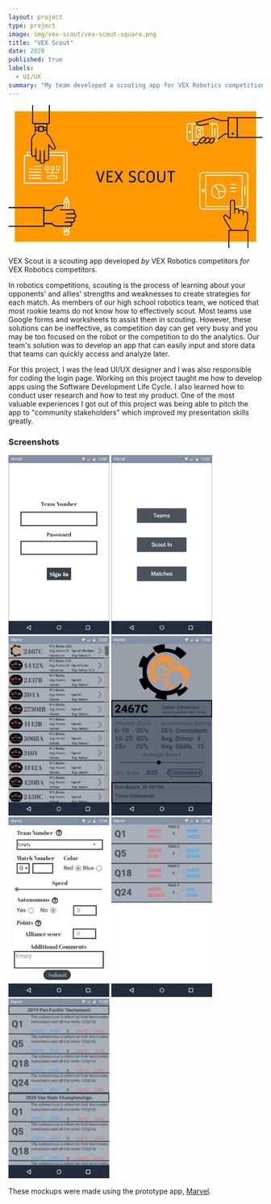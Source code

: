 ```yaml
---
layout: project
type: project
image: img/vex-scout/vex-scout-square.png
title: "VEX Scout"
date: 2020
published: true
labels:
  - UI/UX
summary: "My team developed a scouting app for VEX Robotics competitions for my high school hackathon."
---
```


<img class="img-fluid" src="../img/vex-scout/vex-scout-header.jpg">

VEX Scout is a scouting app developed *by*  VEX Robotics competitors *for*  VEX Robotics competitors. 

In robotics competitions, scouting is the process of learning about your opponents' and allies' strengths and weaknesses to create strategies for each match. As members of our high school robotics team, we noticed that most rookie teams do not know how to effectively scout. Most teams use Google forms and worksheets to assist them in scouting. However, these solutions can be ineffective, as competition day can get very busy and you may be too focused on the robot or the competition to do the analytics. Our team's solution was to develop an app that can easily input and store data that teams can quickly access and analyze later.

For this project, I was the lead UI/UX designer and I was also responsible for coding the login page. Working on this project taught me how to develop apps using the Software Development Life Cycle. I also learned how to conduct user research and how to test my product. One of the most valuable experiences I got out of this project was being able to pitch the app to "community stakeholders" which improved my presentation skills greatly.

### Screenshots

<div class="text-center p-4">
  <img width="200px" src="../img/vex-scout/login.png" class="img-thumbnail" >
  <img width="200px" src="../img/vex-scout/home.png" class="img-thumbnail" >
  <img width="200px" src="../img/vex-scout/roster.png" class="img-thumbnail" >
  <img width="200px" src="../img/vex-scout/team-info.png" class="img-thumbnail" >
</div>
<div class="text-center p-4">
  <img width="200px" src="../img/vex-scout/scout-in.png" class="img-thumbnail" >
  <img width="200px" src="../img/vex-scout/matches.png" class="img-thumbnail" >
    <img width="200px" src="../img/vex-scout/comments.png" class="img-thumbnail" >
</div>

These mockups were made using the prototype app, [Marvel](https://marvelapp.com).